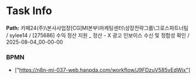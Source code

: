 # Task Info

**Path:** 카페24(주)\본사사업장\[CG]MI본부\마케팅센터\성장전략그룹\그로스파트너팀 / sylee14 / [275686] 수익 정산 지원 _ 정산 - X 광고 인보이스 수신 및 정합성 확인 / 2025-08-04_00-00-00

### BPMN
- ["https://n8n-mi-037-web.hanpda.com/workflow/J9FDzuV585vEdWix"]

